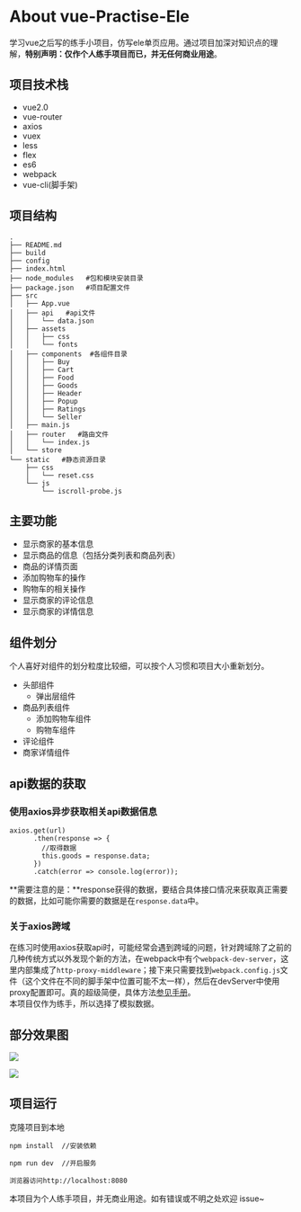 # About vue-Practise-Ele
学习vue之后写的练手小项目，仿写ele单页应用。通过项目加深对知识点的理解，**特别声明：仅作个人练手项目而已，并无任何商业用途**。

## 项目技术栈
- vue2.0
- vue-router
- axios
- vuex
- less
- flex
- es6
- webpack
- vue-cli(脚手架)  

## 项目结构
```
.
├── README.md
├── build
├── config
├── index.html
├── node_modules   #包和模块安装目录
├── package.json   #项目配置文件
├── src
│   ├── App.vue
│   ├── api   #api文件
│   │   └── data.json
│   ├── assets
│   │   ├── css
│   │   └── fonts
│   ├── components  #各组件目录
│   │   ├── Buy
│   │   ├── Cart
│   │   ├── Food
│   │   ├── Goods
│   │   ├── Header
│   │   ├── Popup
│   │   ├── Ratings
│   │   └── Seller
│   ├── main.js 
│   ├── router   #路由文件
│   │   └── index.js
│   └── store
└── static   #静态资源目录
    ├── css
    │   └── reset.css
    └── js
        └── iscroll-probe.js
```

## 主要功能
- 显示商家的基本信息
- 显示商品的信息（包括分类列表和商品列表）
- 商品的详情页面
- 添加购物车的操作
- 购物车的相关操作
- 显示商家的评论信息
- 显示商家的详情信息

## 组件划分
个人喜好对组件的划分粒度比较细，可以按个人习惯和项目大小重新划分。  

- 头部组件
	- 弹出层组件
- 商品列表组件
	- 添加购物车组件
	- 购物车组件
- 评论组件
- 商家详情组件  

## api数据的获取
### 使用axios异步获取相关api数据信息

```
axios.get(url)
      .then(response => {
      	//取得数据
        this.goods = response.data;
      })
      .catch(error => console.log(error));
```

**需要注意的是：**response获得的数据，要结合具体接口情况来获取真正需要的数据，比如可能你需要的数据是在`response.data`中。  

### 关于axios跨域
在练习时使用axios获取api时，可能经常会遇到跨域的问题，针对跨域除了之前的几种传统方式以外发现个新的方法，在webpack中有个`webpack-dev-server`，这里内部集成了`http-proxy-middleware`；接下来只需要找到`webpack.config.js`文件（这个文件在不同的脚手架中位置可能不太一样），然后在devServer中使用proxy配置即可。真的超级简便，具体方法[参见手册](https://doc.webpack-china.org/configuration/dev-server/#devserver-proxy)。  
本项目仅作为练手，所以选择了模拟数据。  

## 部分效果图
![](http://upload-images.jianshu.io/upload_images/2730186-162805ed54936f89.png?imageMogr2/auto-orient/strip%7CimageView2/2/w/1240)  

![](http://upload-images.jianshu.io/upload_images/2730186-36b068b47d6077f0.png?imageMogr2/auto-orient/strip%7CimageView2/2/w/1240)  

## 项目运行
克隆项目到本地  

```
npm install  //安装依赖

npm run dev  //开启服务

浏览器访问http://localhost:8080
```

本项目为个人练手项目，并无商业用途。如有错误或不明之处欢迎 issue~



